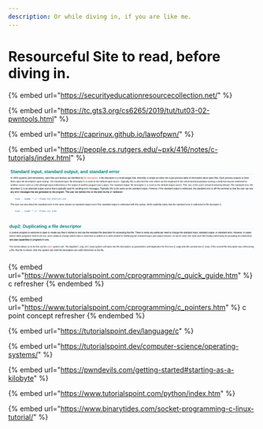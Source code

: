 ```yaml
---
description: Or while diving in, if you are like me.
---
```


# Resourceful Site to read, before diving in.

{% embed url="https://securityeducationresourcecollection.net/" %}

{% embed url="https://tc.gts3.org/cs6265/2019/tut/tut03-02-pwntools.html" %}

{% embed url="https://caprinux.github.io/lawofpwn/" %}

{% embed url="https://people.cs.rutgers.edu/~pxk/416/notes/c-tutorials/index.html" %}

![that's why 2>&1 is stderr suppression. since this sends stderr to stdout even if there are errors.](<../.gitbook/assets/image (142) (1).png>)

![The dup2(int f\_orig, int f\_new) system call takes two file descriptors as parameters and duplicates the first one (f\_orig) onto the second one (f\_new). If the second file descriptor was referencing a file, that file is closed.](<../.gitbook/assets/image (163).png>)

{% embed url="https://www.tutorialspoint.com/cprogramming/c_quick_guide.htm" %}
c refresher
{% endembed %}

{% embed url="https://www.tutorialspoint.com/cprogramming/c_pointers.htm" %}
c point concept refresher
{% endembed %}

{% embed url="https://tutorialspoint.dev/language/c" %}

{% embed url="https://tutorialspoint.dev/computer-science/operating-systems/" %}

{% embed url="https://pwndevils.com/getting-started#starting-as-a-kilobyte" %}

{% embed url="https://www.tutorialspoint.com/python/index.htm" %}

{% embed url="https://www.binarytides.com/socket-programming-c-linux-tutorial/" %}
